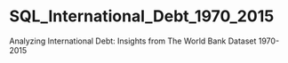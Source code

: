 # SQL_International_Debt_1970_2015
Analyzing International Debt: Insights from The World Bank Dataset 1970-2015
